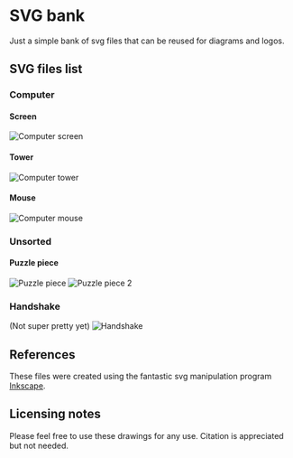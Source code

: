 # SVG bank
Just a simple bank of svg files that can be reused for diagrams and logos.

## SVG files list
### Computer
#### Screen
![Computer screen](computer/screen.svg)

#### Tower
![Computer tower](computer/tower.svg)

#### Mouse
![Computer mouse](computer/mouse.svg)

### Unsorted
#### Puzzle piece
![Puzzle piece](unsorted/puzzle.svg)
![Puzzle piece 2](unsorted/puzzle-2.svg)

### Handshake
(Not super pretty yet)
![Handshake](unsorted/handshake.svg)

## References
These files were created using the fantastic svg manipulation program
[Inkscape](https://inkscape.org/).

## Licensing notes
Please feel free to use these drawings for any use. Citation is appreciated but
not needed.
